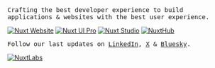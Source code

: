 <p>
  <samp>
    Crafting the best developer experience to build applications & websites with the best user experience.
  </samp>
</p>

<a href="https://nuxt.com"><img src="https://img.shields.io/badge/Nuxt-18181B?&logo=nuxt.js" alt="Nuxt Website" /></a>
<a href="https://ui.nuxt.com/pro"><img src="https://img.shields.io/badge/Nuxt%20UI%20Pro-18181B?&logo=nuxt.js" alt="Nuxt UI Pro" /></a>
<a href="https://nuxt.studio"><img src="https://img.shields.io/badge/Nuxt%20Studio-18181B?&logo=nuxt.js" alt="Nuxt Studio" /></a>
<a href="https://hub.nuxt.com"><img src="https://img.shields.io/badge/NuxtHub-18181B?&logo=nuxt.js" alt="NuxtHub" /></a>

<p>
  <samp>
    Follow our last updates on <a href="https://www.linkedin.com/company/nuxtlabs">LinkedIn</a>, <a href="https://x.com/nuxtlabs">X</a> & <a href="https://bsky.app/profile/nuxtlabs.com">Bluesky</a>.
  </samp>
</p>

<a href="https://nuxtlabs.com"><img src="https://img.shields.io/badge/NuxtLabs-18181B?&logo=nuxt.js&logoColor=FFFFFF" alt="NuxtLabs" /></a>
